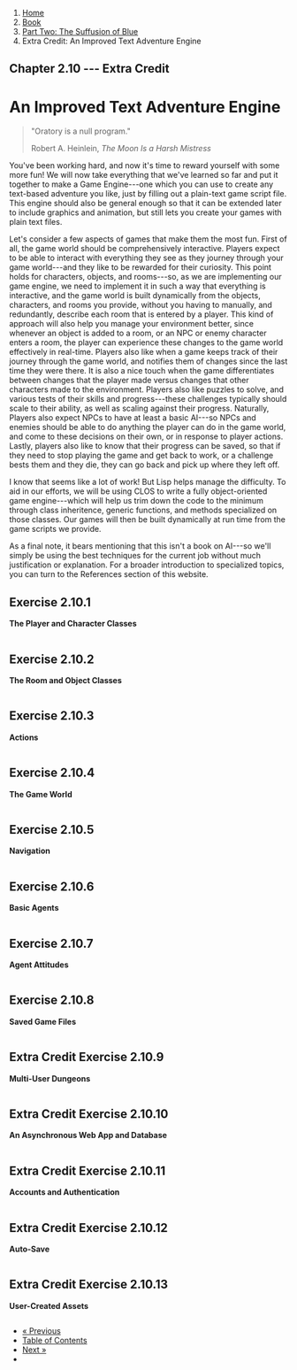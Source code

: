 <ol class="breadcrumb">
  <li><a href="/">Home</a></li>
  <li><a href="/book/">Book</a></li>
  <li><a href="/book/2-0-0-overview/">Part Two: The Suffusion of Blue</a></li>
  <li class="active">Extra Credit: An Improved Text Adventure Engine</li>
</ol>

## Chapter 2.10 --- Extra Credit

# An Improved Text Adventure Engine

> "Oratory is a null program."
> <footer>Robert A. Heinlein, <em>The Moon Is a Harsh Mistress</em></footer>

You've been working hard, and now it's time to reward yourself with some more fun!  We will now take everything that we've learned so far and put it together to make a Game Engine---one which you can use to create any text-based adventure you like, just by filling out a plain-text game script file.  This engine should also be general enough so that it can be extended later to include graphics and animation, but still lets you create your games with plain text files.

Let's consider a few aspects of games that make them the most fun.  First of all, the game world should be comprehensively interactive.  Players expect to be able to interact with everything they see as they journey through your game world---and they like to be rewarded for their curiosity.  This point holds for characters, objects, and rooms---so, as we are implementing our game engine, we need to implement it in such a way that everything is interactive, and the game world is built dynamically from the objects, characters, and rooms you provide, without you having to manually, and redundantly, describe each room that is entered by a player.  This kind of approach will also help you manage your environment better, since whenever an object is added to a room, or an NPC or enemy character enters a room, the player can experience these changes to the game world effectively in real-time.  Players also like when a game keeps track of their journey through the game world, and notifies them of changes since the last time they were there.  It is also a nice touch when the game differentiates between changes that the player made versus changes that other characters made to the environment.  Players also like puzzles to solve, and various tests of their skills and progress---these challenges typically should scale to their ability, as well as scaling against their progress.  Naturally, Players also expect NPCs to have at least a basic AI---so NPCs and enemies should be able to do anything the player can do in the game world, and come to these decisions on their own, or in response to player actions. Lastly, players also like to know that their progress can be saved, so that if they need to stop playing the game and get back to work, or a challenge bests them and they die, they can go back and pick up where they left off.

I know that seems like a lot of work! But Lisp helps manage the difficulty.  To aid in our efforts, we will be using CLOS to write a fully object-oriented game engine---which will help us trim down the code to the minimum through class inheritence, generic functions, and methods specialized on those classes.  Our games will then be built dynamically at run time from the game scripts we provide.

As a final note, it bears mentioning that this isn't a book on AI---so we'll simply be using the best techniques for the current job without much justification or explanation.  For a broader introduction to specialized topics, you can turn to the References section of this website.

## Exercise 2.10.1

**The Player and Character Classes**

```lisp

```

## Exercise 2.10.2

**The Room and Object Classes**

```lisp

```

## Exercise 2.10.3

**Actions**

```lisp

```

## Exercise 2.10.4

**The Game World**

```lisp

```

## Exercise 2.10.5

**Navigation**

```lisp

```

## Exercise 2.10.6

**Basic Agents**

```lisp

```

## Exercise 2.10.7

**Agent Attitudes**

```lisp

```

## Exercise 2.10.8

**Saved Game Files**

```lisp

```

## Extra Credit Exercise 2.10.9

**Multi-User Dungeons**

```lisp

```

## Extra Credit Exercise 2.10.10

**An Asynchronous Web App and Database**

```lisp

```

## Extra Credit Exercise 2.10.11

**Accounts and Authentication**

```lisp

```

## Extra Credit Exercise 2.10.12

**Auto-Save**

```lisp

```

## Extra Credit Exercise 2.10.13

**User-Created Assets**

```lisp

```

<ul class="pager">
  <li class="previous"><a href="/book/2-09-0-binary-octets-bits.md">&laquo; Previous</a></li>
  <li><a href="/book/">Table of Contents</a></li>
  <li class="next"><a href="/book/2-11-0-conditions.md">Next &raquo;</a><li>
</ul>
